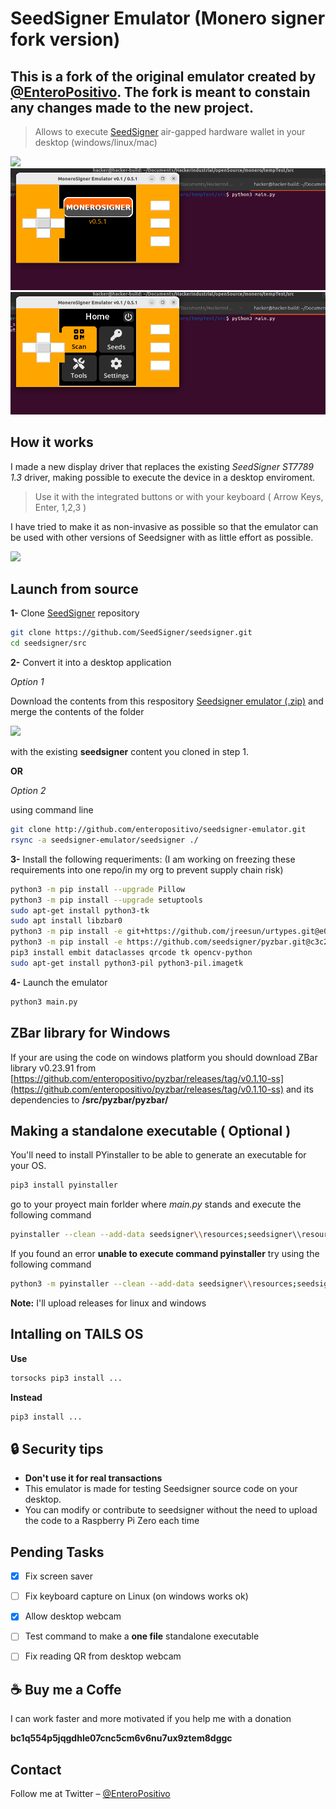 # SeedSigner Emulator (Monero signer fork version)

## This is a fork of the original emulator created by [@EnteroPositivo](https://twitter.com/enteropositivo). The fork is meant to constain any changes made to the new project.


> Allows to execute [SeedSigner](https://github.com/SeedSigner) air-gapped hardware wallet in your desktop (windows/linux/mac)

![](img/ubuntu.png)
![](img/moneroSigner1.png)
![](img/moneroSigner2.png)


## How it works
I made a new display driver that replaces the existing _SeedSigner ST7789 1.3_ driver, making possible to execute the device in a desktop enviroment.

>Use it with the integrated buttons or with your keyboard ( Arrow Keys, Enter, 1,2,3 )

I have tried to make it as non-invasive as possible so that the emulator can be used with other versions of Seedsigner with as little effort as possible.

![](img/demo.gif)



## Launch from source

**1-** Clone [SeedSigner](https://github.com/SeedSigner/seedsigner) repository

```sh
git clone https://github.com/SeedSigner/seedsigner.git
cd seedsigner/src
```

**2-** Convert it into a desktop application

_Option 1_

Download the contents from this respository [Seedsigner emulator (.zip)](https://github.com/enteropositivo/seedsigner-emulator/archive/refs/heads/master.zip) and merge the contents of the folder

![](img/tree_content.png)

with the existing **seedsigner** content you cloned in step 1.


**OR**

_Option 2_

using command line

```sh
git clone http://github.com/enteropositivo/seedsigner-emulator.git
rsync -a seedsigner-emulator/seedsigner ./
```


**3-** Install the following requeriments:
(I am working on freezing these requirements into one repo/in my org to prevent supply chain risk)

```sh
python3 -m pip install --upgrade Pillow
python3 -m pip install --upgrade setuptools
sudo apt-get install python3-tk
sudo apt install libzbar0
python3 -m pip install -e git+https://github.com/jreesun/urtypes.git@e0d0db277ec2339650343eaf7b220fffb9233241
python3 -m pip install -e https://github.com/seedsigner/pyzbar.git@c3c237821c6a20b17953efe59b90df0b514a1c03#egg=pyzbar
pip3 install embit dataclasses qrcode tk opencv-python
sudo apt-get install python3-pil python3-pil.imagetk
```
**4-** Launch the emulator
```sh
python3 main.py
```

## ZBar library for Windows

If your are using the code on windows platform you should download ZBar library v0.23.91 from [https://github.com/enteropositivo/pyzbar/releases/tag/v0.1.10-ss](https://github.com/enteropositivo/pyzbar/releases/tag/v0.1.10-ss) and its dependencies to  **/src/pyzbar/pyzbar/**



## Making a standalone executable ( Optional )

You'll need to install PYinstaller to be able to generate an executable for your OS.

```sh
pip3 install pyinstaller
```
go to your proyect main forlder where _main.py_ stands and execute the following command

```sh
pyinstaller --clean --add-data seedsigner\\resources;seedsigner\\resources main.py
```
If you found an error **unable to execute command pyinstaller** try using the following command

```sh
python3 -m pyinstaller --clean --add-data seedsigner\\resources;seedsigner\\resources main.py
```

**Note:** I'll upload releases for linux and windows


## Intalling on TAILS OS

**Use**
```sh
torsocks pip3 install ...
```
**Instead**
```sh
pip3 install ...
```


## :lock: Security tips
- **Don't use it for real transactions**
- This emulator is made for testing Seedsigner source code on your desktop.   
- You can modify or contribute to seedsigner without the need to upload the code to a  Raspberry Pi Zero each time



## Pending Tasks

- [x] Fix screen saver
- [ ] Fix keyboard capture on Linux (on windows works ok)
- [x] Allow desktop webcam
- [ ] Test command to make a **one file** standalone executable
- [ ] Fix reading QR from desktop webcam



## :coffee: Buy me a Coffe

I can work faster and more motivated if you help me with a donation

**bc1q554p5jqgdhle07cnc5cm6v6nu7ux9ztem8dggc**


## Contact

Follow me at Twitter – [@EnteroPositivo](https://twitter.com/enteropositivo)  
